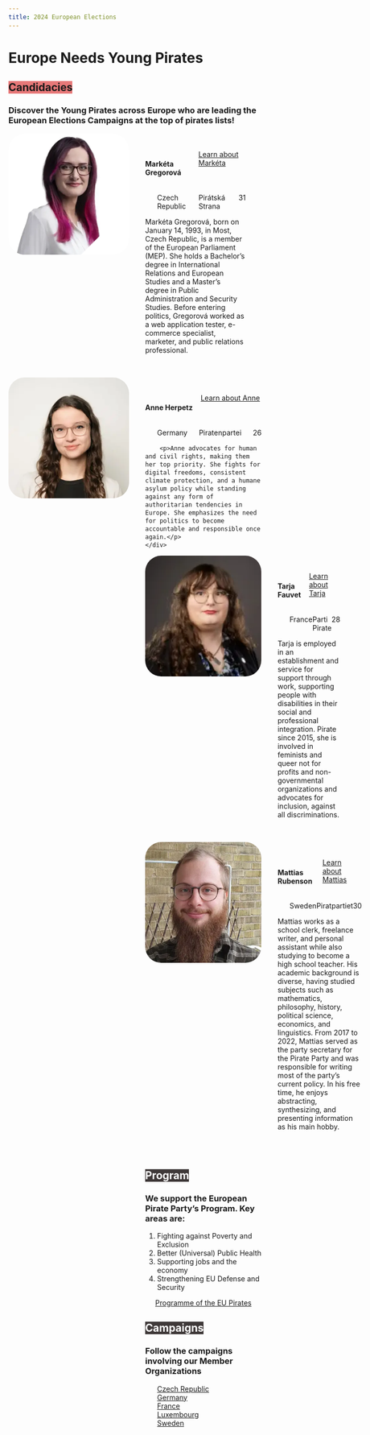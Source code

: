 ```yaml
---
title: 2024 European Elections
---
```


<h1 id="europe-needs-young-pirates">Europe Needs Young Pirates</h1>

<h2><span class="color_box" style="background:#E77878">Candidacies</span></h2>

<h3>Discover the Young Pirates across Europe who are leading the European Elections Campaigns at the top of pirates lists!</h3>

<row style="display:flex">
    <img alt="Portrait of Markéta Gregorová" src="assets/marketka.webp" style="height:15rem;width:15rem;border-radius:2rem"/>
    <div style="margin:2rem">
        <row style="display:flex;gap:1rem">
            <h4>Markéta Gregorová</h4>
            <div class="more_button"><a href="https://eurovolby.pirati.cz/kandidati/marketa-gregorova/">Learn about Markéta</a></div>
        </row>
        <ul style="list-style:none;display:flex;flex-direction:row;justify-content:space-between">
              <li>Czech Republic</li>
              <li>Pirátská Strana</li>
              <li>31</li>
        </ul>
        <p>Markéta Gregorová, born on January 14, 1993, in Most, Czech Republic, is a member of the European Parliament (MEP). She holds a Bachelor’s degree in International Relations and European Studies and a Master’s degree in Public Administration and Security Studies. Before entering politics, Gregorová worked as a web application tester, e-commerce specialist, marketer, and public relations professional.</p>
    </div>
</row>

<row style="display:flex">
    <img alt="Portrait of Anne Herpetz" src="assets/anne.webp" style="height:15rem;width:15rem;border-radius:2rem"/>
    <div style="margin:2rem">
        <row style="display:flex;gap:1rem">
            <h4>Anne Herpetz</h4>
            <div class="more_button"><a href="https://europa2024.piratenpartei.de/kandidaten/anne-herpertz/" >Learn about Anne</a></div>
        </row>
        <ul style="list-style:none;display:flex;flex-direction:row;justify-content:space-between">
              <li>Germany</li>
              <li>Piratenpartei</li>
              <li>26</li>
        </ul>
        
        <p>Anne advocates for human and civil rights, making them her top priority. She fights for digital freedoms, consistent climate protection, and a humane asylum policy while standing against any form of authoritarian tendencies in Europe. She emphasizes the need for politics to become accountable and responsible once again.</p>
    </div>
</row>


<row style="display:flex">
    <img alt="Portrait of Tarja Fauvet" src="assets/tarja.webp" style="height:15rem;width:15rem;border-radius:2rem"/>
    <div style="margin:2rem">
        <row style="display:flex;gap:1rem">
        <h4>Tarja Fauvet </h4> 
        <div class="more_button"><a href="https://europeennes.partipirate.org/candidats.html">Learn about Tarja</a></div>
        </row>
        <ul style="list-style:none;display:flex;flex-direction:row;justify-content:space-between">
              <li>France</li>
              <li>Parti Pirate</li>
              <li>28</li>
        </ul>
        <p>Tarja is employed in an establishment and service for support through work, supporting people with disabilities in their social and professional integration.
        Pirate since 2015, she is involved in feminists and queer not for profits and non-governmental organizations and advocates for inclusion, against all discriminations.</p>
    </div>
</row>

<row style="display:flex">
    <img alt="Portrait of Mattias Rubenson" src="assets/mattias.webp" style="height:15rem;width:15rem;border-radius:2rem"/>
    <div style="margin:2rem">
        <row style="display:flex;gap:1rem">
            <h4>Mattias Rubenson</h4> 
            <div class="more_button"><a href="https://piratpartiet.se/kandidater-till-eu-valet-2024/">Learn about Mattias</a></div>
        </row>
    <ul style="list-style:none;display:flex;flex-direction:row;justify-content:space-between">
        <li>Sweden</li>
        <li>Piratpartiet</li>
        <li>30</li>
    </ul>
    <p>Mattias works as a school clerk, freelance writer, and personal assistant while also studying to become a high school teacher. His academic background is diverse, having studied subjects such as mathematics, philosophy, history, political science, economics, and linguistics. From 2017 to 2022, Mattias served as the party secretary for the Pirate Party and was responsible for writing most of the party’s current policy. In his free time, he enjoys abstracting, synthesizing, and presenting information as his main hobby.</p>
    </div>
</row>

<h2><span class="color_box" style="background:#3F3939;color:#fff">Program</span></h2>

<h3 id="we-support-the-european-pirate-partys-program-key-areas-are-">We support the European Pirate Party’s Program. Key areas are:</h3>

<ol class="horizontal_list">
  <li><div>Fighting against Poverty and Exclusion</div></li>
  <li><div>Better (Universal) Public Health      </div></li>
  <li><div>Supporting jobs and the economy       </div></li>
  <li><div>Strengthening EU Defense and Security </div></li>
</ol>

<p style="text-align:center"><a href="https://european-pirateparty.eu/programme/" class="more_button">Programme of the EU Pirates</a></p>

<h2><span class="color_box" style="background:#3F3939;color:#fff">Campaigns</span></h2>
<h3 id="follow-the-campaigns-involving-our-member-organizations">Follow the campaigns involving our Member Organizations</h3>

<ul class="horizontal_list" style="list-style:none">
    <li><div><a href="https://eurovolby.pirati.cz/">Czech Republic</a>              </div></li>
    <li><div><a href="https://europa2024.piratenpartei.de/">Germany</a>             </div></li>
    <li><div><a href="https://europeennes.partipirate.org/index.html">France</a>    </div></li>
    <li><div><a href="https://piraten.lu/eu2024/">Luxembourg</a>                    </div></li>
    <li><div><a href="https://piratpartiet.se/valmanifest-eu-valet-2024/">Sweden</a></div></li>
</ul>
